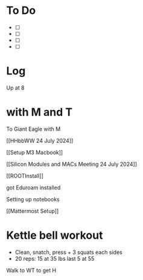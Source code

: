 




# To Do
 - [ ] 
 - [ ] 
 - [ ]  
 - [ ]  



# Log

Up at 8

# with M and T

To Giant Eagle with M

[[HHbbWW 24 July 2024]]

[[Setup M3 Macbook]]

[[Silicon Modules and MACs Meeting 24 July 2024]]

[[ROOTInstall]]

got Eduroam installed

Setting up notebooks

[[Mattermost Setup]]

# Kettle bell workout
- Clean, snatch, press + 3 squats each sides
- 20 reps: 15 at 35 lbs last 5 at 55

Walk to WT to get H



